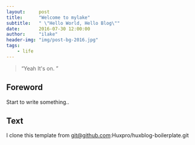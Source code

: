 ```yaml
---
layout:     post
title:      "Welcome to mylake"
subtitle:   " \"Hello World, Hello Blog\""
date:       2016-07-30 12:00:00
author:     "ilake"
header-img: "img/post-bg-2016.jpg"
tags:
    - life
---
```


> “Yeah It's on. ”


## Foreword

Start to write something..

## Text

I clone this template from git@github.com:Huxpro/huxblog-boilerplate.git
